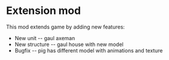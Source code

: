 # Extension mod
This mod extends game by adding new features:
* New unit -- gaul axeman
* New structure -- gaul house with new model
* Bugfix -- pig has different model with animations and texture

